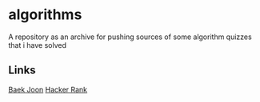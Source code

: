 # algorithms
A repository as an archive for pushing sources of some algorithm quizzes that i have solved

## Links
[Baek Joon](https://www.acmicpc.net/user/jry9913)
[Hacker Rank](https://www.hackerrank.com/TRUE_NERD)
